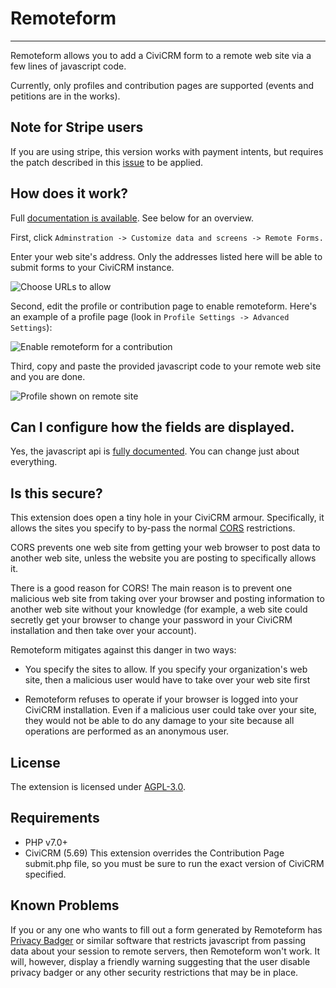 # Remoteform 

-----

Remoteform allows you to add a CiviCRM form to a remote web site via a few
lines of javascript code.

Currently, only profiles and contribution pages are supported (events and
petitions are in the works).

## Note for Stripe users

If you are using stripe, this version works with payment intents, but requires
the patch described in this
[issue](https://lab.civicrm.org/extensions/stripe/issues/131) to be applied.

## How does it work?

Full [documentation is available](docs/index.md). See below for an overview.

First, click `Adminstration -> Customize data and screens -> Remote Forms.`

Enter your web site's address. Only the addresses listed here will be able to
submit forms to your CiviCRM instance.

![Choose URLs to allow](/images/cors-configuration.png)

Second, edit the profile or contribution page to enable remoteform. Here's an
example of a profile page (look in `Profile Settings -> Advanced Settings`):

![Enable remoteform for a contribution](/images/profile-enable.png)

Third, copy and paste the provided javascript code to your remote web site and
you are done.

![Profile shown on remote site](/images/profile-on-remote-site.png)

## Can I configure how the fields are displayed. 

Yes, the javascript api is [fully documented](docs/api.md). You can change just
about everything.

## Is this secure?

This extension does open a tiny hole in your CiviCRM armour. Specifically, it
allows the sites you specify to by-pass the normal
[CORS](https://en.wikipedia.org/wiki/Cross-origin_resource_sharing)
restrictions.

CORS prevents one web site from getting your web browser to post data to
another web site, unless the website you are posting to specifically allows it. 

There is a good reason for CORS! The main reason is to prevent one malicious
web site from taking over your browser and posting information to another web
site without your knowledge (for example, a web site could secretly get your
browser to change your password in your CiviCRM installation and then take over
your account).

Remoteform mitigates against this danger in two ways:

 * You specify the sites to allow. If you specify your organization's web site,
   then a malicious user would have to take over your web site first

 * Remoteform refuses to operate if your browser is logged into your CiviCRM
   installation. Even if a malicious user could take over your site, they would
   not be able to do any damage to your site because all operations are
   performed as an anonymous user.

## License

The extension is licensed under [AGPL-3.0](LICENSE.txt).

## Requirements

* PHP v7.0+
* CiviCRM (5.69) This extension overrides the Contribution Page submit.php file, so you must be
sure to run the exact version of CiviCRM specified.

## Known Problems

If you or any one who wants to fill out a form generated by Remoteform has
[Privacy Badger](https://www.eff.org/privacybadger) or similar software that
restricts javascript from passing data about your session to remote servers,
then Remoteform won't work. It will, however, display a friendly warning
suggesting that the user disable privacy badger or any other security
restrictions that may be in place.
